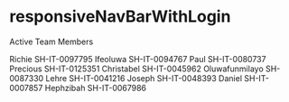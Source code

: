 # responsiveNavBarWithLogin

Active Team Members

Richie SH-IT-0097795
Ifeoluwa SH-IT-0094767
Paul SH-IT-0080737
Precious SH-IT-0125351
Christabel SH-IT-0045962
Oluwafunmilayo SH-0087330
Lehre SH-IT-0041216
Joseph SH-IT-0048393
Daniel SH-IT-0007857
Hephzibah SH-IT-0067986

